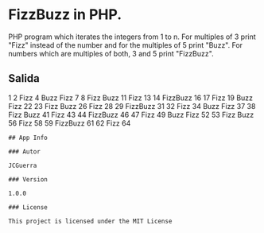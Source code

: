 # FizzBuzz in PHP.

PHP program which iterates the integers from 1 to n. For multiples of 3 print "Fizz" instead of the number and for the multiples of 5 print "Buzz". For numbers which are multiples of both, 3 and 5 print "FizzBuzz".

## Salida

1
2
Fizz
4
Buzz
Fizz
7
8
Fizz
Buzz
11
Fizz
13
14
FizzBuzz
16
17
Fizz
19
Buzz
Fizz
22
23
Fizz
Buzz
26
Fizz
28
29
FizzBuzz
31
32
Fizz
34
Buzz
Fizz
37
38
Fizz
Buzz
41
Fizz
43
44
FizzBuzz
46
47
Fizz
49
Buzz
Fizz
52
53
Fizz
Buzz
56
Fizz
58
59
FizzBuzz
61
62
Fizz
64

```
## App Info

### Autor

JCGuerra

### Version

1.0.0

### License

This project is licensed under the MIT License
```
